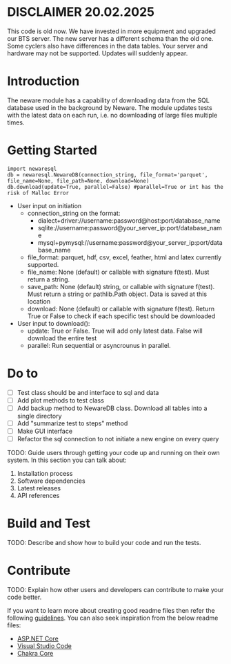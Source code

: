# DISCLAIMER 20.02.2025
This code is old now. We have invested in more equipment and upgraded our BTS server. The new server has a different schema than the old one. Some cyclers also have differences in the data tables. Your server and hardware may not be supported. Updates will suddenly appear.  

# Introduction 
The neware module has a capability of downloading data from the SQL database used in the background by Neware. The module updates tests with the latest data on each run, i.e. no downloading of large files multiple times.

# Getting Started
```
import newaresql
db = newaresql.NewareDB(connection_string, file_format='parquet', file_name=None, file_path=None, download=None)
db.download(update=True, parallel=False) #parallel=True or int has the risk of Malloc Error
```
* User input on initiation
    * connection_string on the format:
      * dialect+driver://username:password@host:port/database_name
      * sqlite://username:password@your_server_ip:port/database_name
      * mysql+pymysql://username:password@your_server_ip:port/database_name
    * file_format: parquet, hdf, csv, excel, feather, html and latex currently supported. 
    * file_name: None (default) or callable with signature f(test). Must return a string. 
    * save_path: None (default) string, or callable with signature f(test). Must return a string or pathlib.Path object. Data is saved at this location
    * download: None (default) or callable with signature f(test). Return True or False to check if each specific test should be downloaded
* User input to download():
    * update: True or False. True will add only latest data. False will download the entire test
    * parallel: Run sequential or asyncrounus in parallel. 

# Do to
 - [ ] Test class should be and interface to sql and data
 - [ ] Add plot methods to test class
 - [ ] Add backup method to NewareDB class. Download all tables into a single directory
 - [ ] Add "summarize test to steps" method
 - [ ] Make GUI interface
 - [ ] Refactor the sql connection to not initiate a new engine on every query

TODO: Guide users through getting your code up and running on their own system. In this section you can talk about:
1.	Installation process
2.	Software dependencies
3.	Latest releases
4.	API references

# Build and Test
TODO: Describe and show how to build your code and run the tests. 

# Contribute
TODO: Explain how other users and developers can contribute to make your code better. 

If you want to learn more about creating good readme files then refer the following [guidelines](https://docs.microsoft.com/en-us/azure/devops/repos/git/create-a-readme?view=azure-devops). You can also seek inspiration from the below readme files:
- [ASP.NET Core](https://github.com/aspnet/Home)
- [Visual Studio Code](https://github.com/Microsoft/vscode)
- [Chakra Core](https://github.com/Microsoft/ChakraCore)
